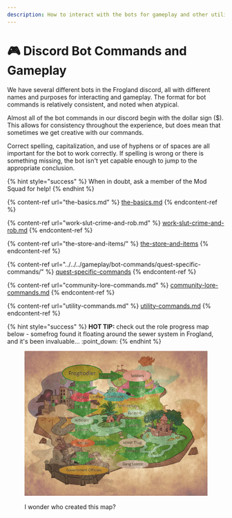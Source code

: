 ```yaml
---
description: How to interact with the bots for gameplay and other utility!
---
```


# 🎮 Discord Bot Commands and Gameplay

We have several different bots in the Frogland discord, all with different names and purposes for interacting and gameplay. The format for bot commands is relatively consistent, and noted when atypical.

Almost all of the bot commands in our discord begin with the dollar sign ($). This allows for consistency throughout the experience, but does mean that sometimes we get creative with our commands.

Correct spelling, capitalization, and use of hyphens or of spaces are all important for the bot to work correctly. If spelling is wrong or there is something missing, the bot isn't yet capable enough to jump to the appropriate conclusion.

{% hint style="success" %}
When in doubt, ask a member of the Mod Squad for help!
{% endhint %}

{% content-ref url="the-basics.md" %}
[the-basics.md](the-basics.md)
{% endcontent-ref %}

{% content-ref url="work-slut-crime-and-rob.md" %}
[work-slut-crime-and-rob.md](work-slut-crime-and-rob.md)
{% endcontent-ref %}

{% content-ref url="the-store-and-items/" %}
[the-store-and-items](the-store-and-items/)
{% endcontent-ref %}

{% content-ref url="../../../gameplay/bot-commands/quest-specific-commands/" %}
[quest-specific-commands](../../../gameplay/bot-commands/quest-specific-commands/)
{% endcontent-ref %}

{% content-ref url="community-lore-commands.md" %}
[community-lore-commands.md](community-lore-commands.md)
{% endcontent-ref %}

{% content-ref url="utility-commands.md" %}
[utility-commands.md](utility-commands.md)
{% endcontent-ref %}

{% hint style="success" %}
**HOT TIP:** check out the role progress map below - somefrog found it floating around the sewer system in Frogland, and it's been invaluable... :point\_down:
{% endhint %}

<figure><img src="../../../.gitbook/assets/role progress map.png" alt=""><figcaption><p>I wonder who created this map?</p></figcaption></figure>
